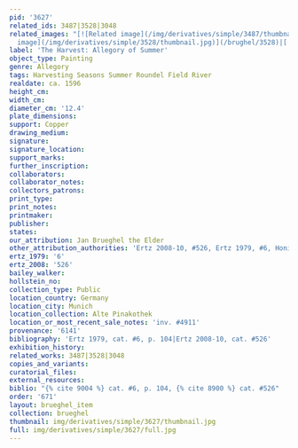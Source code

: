```yaml
---
pid: '3627'
related_ids: 3487|3528|3048
related_images: "[![Related image](/img/derivatives/simple/3487/thumbnail.jpg)](/brughel/3487)|[![Related
  image](/img/derivatives/simple/3528/thumbnail.jpg)](/brughel/3528)|[![Related image](/img/derivatives/simple/3048/thumbnail.jpg)](/brughel/3048)"
label: 'The Harvest: Allegory of Summer'
object_type: Painting
genre: Allegory
tags: Harvesting Seasons Summer Roundel Field River
realdate: ca. 1596
height_cm: 
width_cm: 
diameter_cm: '12.4'
plate_dimensions: 
support: Copper
drawing_medium: 
signature: 
signature_location: 
support_marks: 
further_inscription: 
collaborators: 
collaborator_notes: 
collectors_patrons: 
print_type: 
print_notes: 
printmaker: 
publisher: 
states: 
our_attribution: Jan Brueghel the Elder
other_attribution_authorities: 'Ertz 2008-10, #526, Ertz 1979, #6, Honig database'
ertz_1979: '6'
ertz_2008: '526'
bailey_walker: 
hollstein_no: 
collection_type: Public
location_country: Germany
location_city: Munich
location_collection: Alte Pinakothek
location_or_most_recent_sale_notes: 'inv. #4911'
provenance: '6141'
bibliography: 'Ertz 1979, cat. #6, p. 104|Ertz 2008-10, cat. #526'
exhibition_history: 
related_works: 3487|3528|3048
copies_and_variants: 
curatorial_files: 
external_resources: 
biblio: "{% cite 9004 %} cat. #6, p. 104, {% cite 8900 %} cat. #526"
order: '671'
layout: brueghel_item
collection: brueghel
thumbnail: img/derivatives/simple/3627/thumbnail.jpg
full: img/derivatives/simple/3627/full.jpg
---
```

